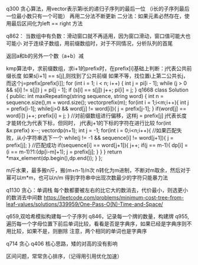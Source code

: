 q300 贪心算法，用vector表示第i长的递归子序列的最后一位
（i长的子序列最后一位最小数只有一个可能）
再用二分法不断更新
二分法：如果元素必然存在，使用最后区间化为left == right 方法

q862：
当数组中有负数：滑动窗口就不再适用，因为窗口滑动，窗口值可能大也可能小
对于连续子数组，用前缀数组时，对于不同情况，分析队列的首尾

返回a和b的另外一个数（a+b）减

kmp算法中，求前缀数组，求i+1的prefix时，在prefix[i]基础上判断：j代表公共前缀长度
如果s[i+1] == s[j],则找到了公共前缀
如果不等，找位置i上第二公共长j，而这个j=prefix[prefix[i]];
    for (int i = 1; i < n; i++) {
        int j = pi[i - 1];
        while (j > 0 && s[i] != s[j]) 
            j = pi[j - 1];
        if (s[i] == s[j]) 
            j++;
        pi[i] = j;
    }
q1668
class Solution {
public:
    int maxRepeating(string sequence, string word) {
        int n = sequence.size(),m = word.size();
        vector<int>prefix(m);
        for(int i = 1;i<m;i++){
            int j = prefix[i-1];
            while(j>0 && word[j] != word[i]){
                j = prefix[j-1];
            }
            if(word[j] == word[i])
                j++;
            prefix[i] = j;
        }
//对前缀数组进行偏移，这样j = prefix[j] j代表长度才能转化为代表下标，但同时，
j代表j+1的下标的字符在进行比较
        for(int &x:prefix)
            x--;
        vector<int>dp(n+1);
        int j = -1;
        for(int i = 0;i<n;i++){
//如果匹配失败，从小字符串选下一个
            while(j != -1 && sequence[i] != word[j+1]){
                j = prefix[j];
            }
//匹配成功
            if(sequence[i] == word[j+1]){
                j++;
                if(j == m-1){
                    dp[i] = (i == m-1)?1:(dp[i-m]+1);
                    j = prefix[j];
                }
            }
        }
        return *max_element(dp.begin(),dp.end());
    }
};

m斤水果，最多搬n斤，搬(m+n-1)/n次
n转化为m进制，不断对m取余，然后对于幂可以m*m，也可以n/m
得到字符串中出现次数最少的字符只能暴力法

q1130 贪心：单调栈  每个数都要被左右的比它大的数消去，代价最小，则选更小的数消去中间数
https://leetcode.com/problems/minimum-cost-tree-from-leaf-values/solutions/339959/One-Pass-O(N)-Time-and-Space/

q659,双哈希模拟构建每一个子序列  q846，记录每一个牌的数量，构建牌
q955,遍历每一个字母位置下前后单词比较，看看是否是字典序，如果已经是字典序则不用比较，如果不是，则删除
注意，两个相同的单词也是字典序

q714 贪心
q406 核心思路，矮的对高的没有影响

区间问题，常常贪心排序，（记得用引用优化加速）
